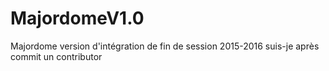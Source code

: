 # MajordomeV1.0
Majordome version d'intégration de fin de session 2015-2016
suis-je après commit un contributor
